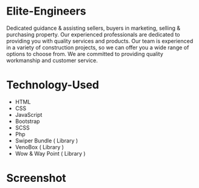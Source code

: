 # Elite-Engineers
Dedicated guidance & assisting sellers, buyers in marketing, selling & purchasing property. Our experienced professionals are dedicated to providing you with quality services and products. Our team is experienced in a variety of construction projects, so we can offer you a wide range of options to choose from. We are committed to providing quality workmanship and customer service.

# Technology-Used
* HTML
* CSS
* JavaScript
* Bootstrap
* SCSS
* Php
* Swiper Bundle ( Library )
* VenoBox ( Library )
* Wow & Way Point ( Library )

# Screenshot

